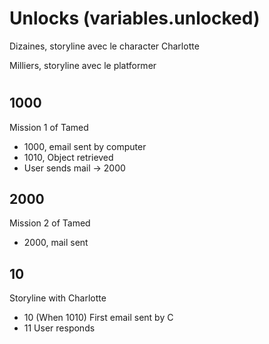 # Unlocks (variables.unlocked)
Dizaines, storyline avec le character Charlotte

Milliers, storyline avec le platformer

#

## 1000
Mission 1 of Tamed
- 1000, email sent by computer
- 1010, Object retrieved
- User sends mail -> 2000

## 2000
Mission 2 of Tamed
- 2000, mail sent

## 10
Storyline with Charlotte
- 10 (When 1010) First email sent by C
- 11 User responds